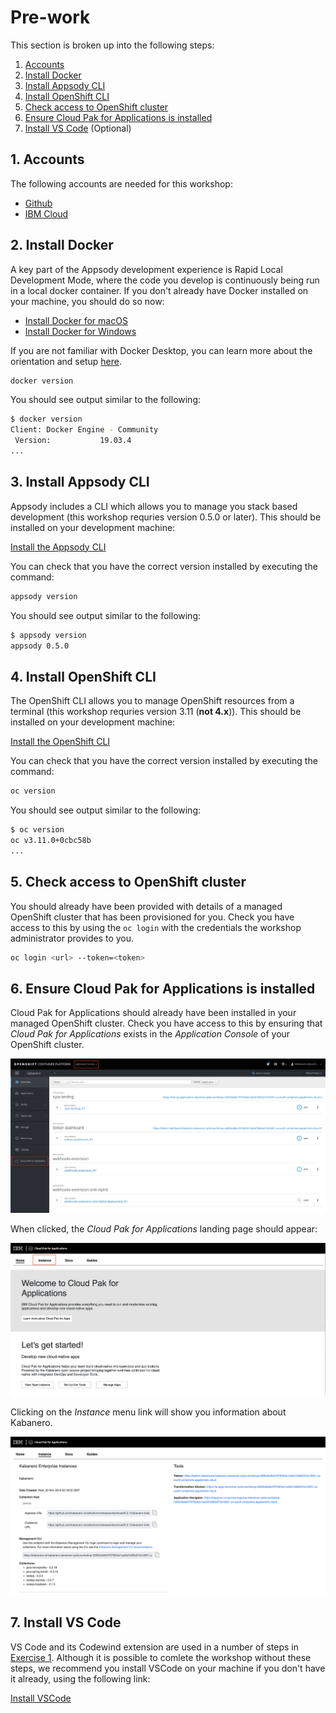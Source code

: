 # Pre-work

This section is broken up into the following steps:

1. [Accounts](#1-accounts)
1. [Install Docker](#2-install-docker)
1. [Install Appsody CLI](#3-install-appsody-cli)
1. [Install OpenShift CLI](#4-install-appsody-cli)
1. [Check access to OpenShift cluster](#5-check-access-to-openshift-cluster)
1. [Ensure Cloud Pak for Applications is installed](#6-ensure-cloud-pak-for-applications-is-installed)
1. [Install VS Code](#7-install-vs-code) (Optional)

## 1. Accounts

The following accounts are needed for this workshop:

* [Github](https://github.com)
* [IBM Cloud](https://cloud.ibm.com)

## 2. Install Docker

A key part of the Appsody development experience is Rapid Local Development Mode, where the code you develop is continuously being run in a local docker container. If you don't already have Docker installed on your machine, you should do so now:

* [Install Docker for macOS](https://docs.docker.com/docker-for-mac/install/)
* [Install Docker for Windows](https://docs.docker.com/docker-for-windows/install/)

If you are not familiar with Docker Desktop, you can learn more about the orientation and setup [here](https://docs.docker.com/get-started/#Install-Docker-Desktop).

```bash
docker version
```

You should see output similar to the following:

```bash
$ docker version
Client: Docker Engine - Community
 Version:           19.03.4
...
```

## 3. Install Appsody CLI

Appsody includes a CLI which allows you to manage you stack based development (this workshop requries version 0.5.0 or later). This should be installed on your development machine:

[Install the Appsody CLI](https://appsody.dev/docs/getting-started/installation)

You can check that you have the correct version installed by executing the command:

```bash
appsody version
```

You should see output similar to the following:

```bash
$ appsody version
appsody 0.5.0
```

## 4. Install OpenShift CLI

The OpenShift CLI allows you to manage OpenShift resources from a terminal (this workshop requries version 3.11 (**not 4.x**)). This should be installed on your development machine:

[Install the OpenShift CLI](https://www.okd.io/download.html)

You can check that you have the correct version installed by executing the command:

```bash
oc version
```

You should see output similar to the following:

```bash
$ oc version
oc v3.11.0+0cbc58b
...
```

## 5. Check access to OpenShift cluster

You should already have been provided with details of a managed OpenShift cluster that has been provisioned for you. Check you have access to this by using the `oc login` with the credentials the workshop administrator provides to you.

```bash
oc login <url> --token=<token>
```

## 6. Ensure Cloud Pak for Applications is installed

Cloud Pak for Applications should already have been installed in your managed OpenShift cluster. Check you have access to this by ensuring that *Cloud Pak for Applications* exists in the *Application Console* of your OpenShift cluster.

![Cloud Pak for Applications in your OpenShift cluster](images/oc-console-kabanero.png)

When clicked, the *Cloud Pak for Applications* landing page should appear:

![Cloud Pak for Applications Overview](images/cpa-console.png)

Clicking on the *Instance* menu link will show you information about Kabanero.

![Tools available in Kabanero](images/kabanero-console.png)

## 7. Install VS Code

VS Code and its Codewind extension are used in a number of steps in [Exercise 1](../exercise-1/README.md). Although it is possible to comlete the workshop without these steps, we recommend you install VSCode on your machine if you don't have it already, using the following link:

[Install VSCode](https://code.visualstudio.com/download)
